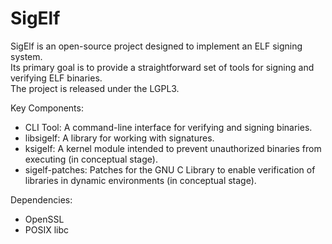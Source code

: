 # SigElf

SigElf is an open-source project designed to implement an ELF signing system.\
Its primary goal is to provide a straightforward set of tools for signing and verifying ELF binaries.\
The project is released under the LGPL3.

Key Components:

- CLI Tool: A command-line interface for verifying and signing binaries.
- libsigelf: A library for working with signatures.
- ksigelf: A kernel module intended to prevent unauthorized binaries from executing (in conceptual stage).
- sigelf-patches: Patches for the GNU C Library to enable verification of libraries in dynamic environments (in conceptual stage).

Dependencies:

- OpenSSL
- POSIX libc